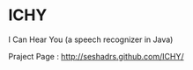 ICHY
====

I Can Hear You  (a speech recognizer in Java)

Praject Page : http://seshadrs.github.com/ICHY/